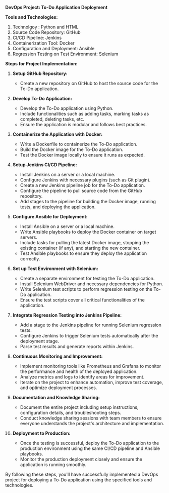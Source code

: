 **DevOps Project: To-Do Application Deployment**

**Tools and Technologies:**
1. Technolgoy : Python and HTML 
2. Source Code Repository: GitHub
3. CI/CD Pipeline: Jenkins
4. Containerization Tool: Docker
5. Configuration and Deployment: Ansible
6. Regression Testing on Test Environment: Selenium

**Steps for Project Implementation:**

1. **Setup GitHub Repository:**
   - Create a new repository on GitHub to host the source code for the To-Do application.

2. **Develop To-Do Application:**
   - Develop the To-Do application using Python.
   - Include functionalities such as adding tasks, marking tasks as completed, deleting tasks, etc.
   - Ensure the application is modular and follows best practices.

3. **Containerize the Application with Docker:**
   - Write a Dockerfile to containerize the To-Do application.
   - Build the Docker image for the To-Do application.
   - Test the Docker image locally to ensure it runs as expected.

4. **Setup Jenkins CI/CD Pipeline:**
   - Install Jenkins on a server or a local machine.
   - Configure Jenkins with necessary plugins (such as Git plugin).
   - Create a new Jenkins pipeline job for the To-Do application.
   - Configure the pipeline to pull source code from the GitHub repository.
   - Add stages to the pipeline for building the Docker image, running tests, and deploying the application.

5. **Configure Ansible for Deployment:**
   - Install Ansible on a server or a local machine.
   - Write Ansible playbooks to deploy the Docker container on target servers.
   - Include tasks for pulling the latest Docker image, stopping the existing container (if any), and starting the new container.
   - Test Ansible playbooks to ensure they deploy the application correctly.

6. **Set up Test Environment with Selenium:**
   - Create a separate environment for testing the To-Do application.
   - Install Selenium WebDriver and necessary dependencies for Python.
   - Write Selenium test scripts to perform regression testing on the To-Do application.
   - Ensure the test scripts cover all critical functionalities of the application.

7. **Integrate Regression Testing into Jenkins Pipeline:**
   - Add a stage to the Jenkins pipeline for running Selenium regression tests.
   - Configure Jenkins to trigger Selenium tests automatically after the deployment stage.
   - Parse test results and generate reports within Jenkins.

8. **Continuous Monitoring and Improvement:**
   - Implement monitoring tools like Prometheus and Grafana to monitor the performance and health of the deployed application.
   - Analyze metrics and logs to identify areas for improvement.
   - Iterate on the project to enhance automation, improve test coverage, and optimize deployment processes.

9. **Documentation and Knowledge Sharing:**
   - Document the entire project including setup instructions, configuration details, and troubleshooting steps.
   - Conduct knowledge sharing sessions with team members to ensure everyone understands the project's architecture and implementation.

10. **Deployment to Production:**
    - Once the testing is successful, deploy the To-Do application to the production environment using the same CI/CD pipeline and Ansible playbooks.
    - Monitor the production deployment closely and ensure the application is running smoothly.

By following these steps, you'll have successfully implemented a DevOps project for deploying a To-Do application using the specified tools and technologies.
